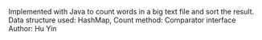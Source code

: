 Implemented with Java to count words in a big text file and sort the result.
Data structure used: HashMap, Count method: Comparator interface
Author: Hu Yin